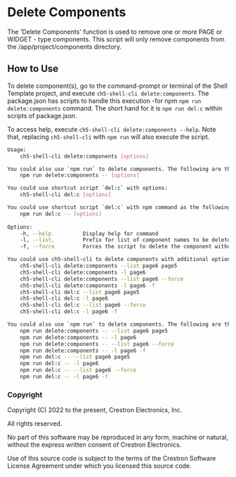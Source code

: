# Delete Components

The 'Delete Components' function is used to remove one or more PAGE or WIDGET - type components. This script will only remove components from the /app/project/components directory.

## How to Use

To delete component(s), go to the command-prompt or terminal of the Shell Template project, and execute `ch5-shell-cli delete:components`.
The package.json has scripts to handle this execution -for npm  `npm run delete:components` command. The short hand for it is `npm run del:c` within scripts of package.json.

To access help, execute `ch5-shell-cli delete:components --help`. Note that, replacing `ch5-shell-cli` with `npm run` will also execute the script.

```bash
Usage: 
    ch5-shell-cli delete:components [options]

You could also use `npm run` to delete components. The following are the command(s):
    npm run delete:components -- [options]

You could use shortcut script `del:c` with options:
    ch5-shell-cli del:c [options]

You could use shortcut script `del:c` with npm command as the following:
    npm run del:c -- [options]
    
Options:
    -h, --help          Display help for command
    -l, --list,         Prefix for list of component names to be deleted
    -f, --force         Forces the script to delete the component without asking for a confirmation

You could use ch5-shell-cli to delete components with additional options. The following are some examples:
    ch5-shell-cli delete:components --list page6 page5
    ch5-shell-cli delete:components -l page6
    ch5-shell-cli delete:components --list page6 --force
    ch5-shell-cli delete:components -l page6 -f
    ch5-shell-cli del:c --list page6 page5
    ch5-shell-cli del:c -l page6
    ch5-shell-cli del:c --list page6 --force
    ch5-shell-cli del:c -l page6 -f

You could also use `npm run` to delete components. The following are the command(s):
    npm run delete:components -- --list page6 page5
    npm run delete:components -- -l page6
    npm run delete:components -- --list page6 --force
    npm run delete:components -- -l page6 -f
    npm run del:c -- --list page6 page5
    npm run del:c -- -l page6
    npm run del:c -- --list page6 --force
    npm run del:c -- -l page6 -f

```

### Copyright

Copyright (C) 2022 to the present, Crestron Electronics, Inc.

All rights reserved.

No part of this software may be reproduced in any form, machine
or natural, without the express written consent of Crestron Electronics.

Use of this source code is subject to the terms of the Crestron Software License Agreement
under which you licensed this source code.